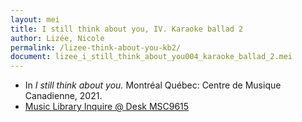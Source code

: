 ```yaml
---
layout: mei
title: I still think about you, IV. Karaoke ballad 2
author: Lizée, Nicole
permalink: /lizee-think-about-you-kb2/
document: lizee_i_still_think_about_you004_karaoke_ballad_2.mei
---
```


- In *I still think about you.* Montréal Québec: Centre de Musique Canadienne, 2021.
- <a href="https://tufts.primo.exlibrisgroup.com/permalink/01TUN_INST/1kc9gia/alma991018677203903851" target="_blank">Music Library Inquire @ Desk MSC9615</a>
